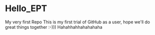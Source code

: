 # Hello_EPT
My very first Repo
This is my first trial of GitHub as a user, hope we'll do great things together :-))) Hahahhahhahahahaha
